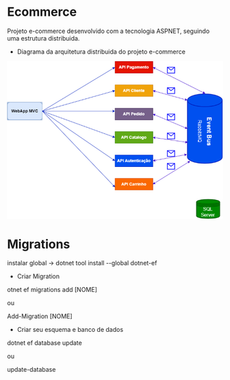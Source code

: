 # Ecommerce

Projeto e-commerce desenvolvido com a tecnologia ASPNET, seguindo uma estrutura distribuida.

- Diagrama da arquitetura distribuida do projeto e-commerce

![Logo do Markdown](images/ECommerceDiagrama.png)

# Migrations

instalar global -> dotnet tool install --global dotnet-ef

- Criar Migration

otnet ef migrations add [NOME]

ou

Add-Migration [NOME]

- Criar seu esquema e banco de dados

dotnet ef database update

ou

update-database
